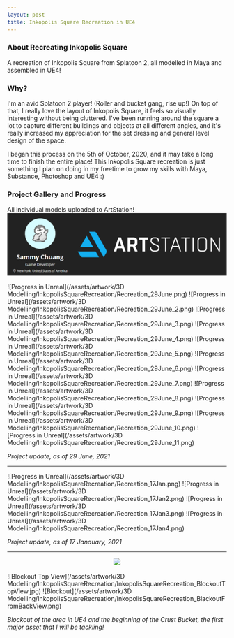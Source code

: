 ```yaml
---
layout: post
title: Inkopolis Square Recreation in UE4
---
```



### **About Recreating Inkopolis Square**
A recreation of Inkopolis Square from Splatoon 2, all modelled in Maya and assembled in UE4! 


### **Why?**
I'm an avid Splatoon 2 player! (Roller and bucket gang, rise up!) 
On top of that, I really love the layout of Inkopolis Square, it feels so visually interesting without being cluttered. I've been running around the square a lot to capture different buildings and objects at all different angles, and it's really increased my appreciation for the set dressing and general level design of the space.

I began this process on the 5th of October, 2020, and it may take a long time to finish the entire place! This Inkopolis Square recreation is just something I plan on doing in my freetime to grow my skills with Maya, Substance, Photoshop and UE4 :)


### **Project Gallery and Progress**

All individual models uploaded to ArtStation! 
[![ArtStation](/assets/artwork/OtherWorks/Art/ArtStation_CoverImage.png)](https://www.artstation.com/penguincoco)

![Progress in Unreal](/assets/artwork/3D Modelling/InkopolisSquareRecreation/Recreation_29June.png)
![Progress in Unreal](/assets/artwork/3D Modelling/InkopolisSquareRecreation/Recreation_29June_2.png)
![Progress in Unreal](/assets/artwork/3D Modelling/InkopolisSquareRecreation/Recreation_29June_3.png)
![Progress in Unreal](/assets/artwork/3D Modelling/InkopolisSquareRecreation/Recreation_29June_4.png)
![Progress in Unreal](/assets/artwork/3D Modelling/InkopolisSquareRecreation/Recreation_29June_5.png)
![Progress in Unreal](/assets/artwork/3D Modelling/InkopolisSquareRecreation/Recreation_29June_6.png)
![Progress in Unreal](/assets/artwork/3D Modelling/InkopolisSquareRecreation/Recreation_29June_7.png)
![Progress in Unreal](/assets/artwork/3D Modelling/InkopolisSquareRecreation/Recreation_29June_8.png)
![Progress in Unreal](/assets/artwork/3D Modelling/InkopolisSquareRecreation/Recreation_29June_9.png)
![Progress in Unreal](/assets/artwork/3D Modelling/InkopolisSquareRecreation/Recreation_29June_10.png)
![Progress in Unreal](/assets/artwork/3D Modelling/InkopolisSquareRecreation/Recreation_29June_11.png)

_Project update, as of 29 June, 2021_

________________________________________________________________________________________________________


![Progress in Unreal](/assets/artwork/3D Modelling/InkopolisSquareRecreation/Recreation_17Jan.png)
![Progress in Unreal](/assets/artwork/3D Modelling/InkopolisSquareRecreation/Recreation_17Jan2.png)
![Progress in Unreal](/assets/artwork/3D Modelling/InkopolisSquareRecreation/Recreation_17Jan3.png)
![Progress in Unreal](/assets/artwork/3D Modelling/InkopolisSquareRecreation/Recreation_17Jan4.png)

_Project update, as of 17 Janauary, 2021_

_______________________________________________________________________________________________________


<div align="center">
<img src="https://media.giphy.com/media/42M6xcwL8PIBO3EjQE/giphy.gif"> 
</div>

![Blockout Top View](/assets/artwork/3D Modelling/InkopolisSquareRecreation/InkopolisSquareRecreation_BlockoutTopView.jpg)
![Blockout](/assets/artwork/3D Modelling/InkopolisSquareRecreation/InkopolisSquareRecreation_BlackoutFromBackView.png)

_Blockout of the area in UE4 and the beginning of the Crust Bucket, the first major asset that I will be tackling!_